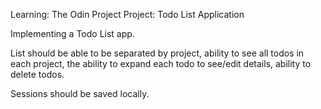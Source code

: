 Learning: The Odin Project
Project: Todo List Application 

Implementing a Todo List app. 

List should be able to be separated by project, ability to see all todos in each project, the ability to expand each todo to see/edit details, ability to delete todos.

Sessions should be saved locally.